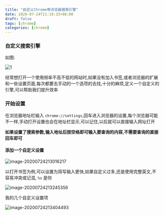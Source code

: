 ```yaml
---
title: "自定义Chrome等浏览器搜索引擎"
date: 2020-07-24T21:19:33+08:00
draft: false
tags: [chrome]
categories: [chrome]
---
```


### 自定义搜索引擎

如图:

![1](https://cdn.jsdelivr.net/gh/ayuayue/cdn/img/20200724212533.gif)

经常想打开一个使用频率不高不低的网站时,如果没有加入书签,或者浏览器的扩展和一些设置页面,每次都要去手动的一个选项的去找,十分的麻烦,定义一个自定义的引擎,可以帮助我们提升效率

### 开始设置

在浏览器地址栏输入 `chrome://settings`,回车进入浏览器的设置,每个浏览器可能不一样,手动打开设置也会在地址栏显示,可以记住,以后就可以直接输入网址打开

**如果设置了搜索参数,输入地址后按空格即可输入要查询的内容,不需要查询的直接回车即可**

#### 添加一个自定义设置

![image-20200724213016217](https://cdn.jsdelivr.net/gh/ayuayue/cdn/img/20200724213017.png)

以打开书签为例,可以设置为简写输入更快,如果自定义过多,还是使用完整英文,不容易冲突或记混, `%s` 是你

![image-20200724213245356](https://cdn.jsdelivr.net/gh/ayuayue/cdn/img/20200724222608.png)

我的几个自定义设置项

![image-20200724213404493](https://cdn.jsdelivr.net/gh/ayuayue/cdn/img/20200724222622.png)